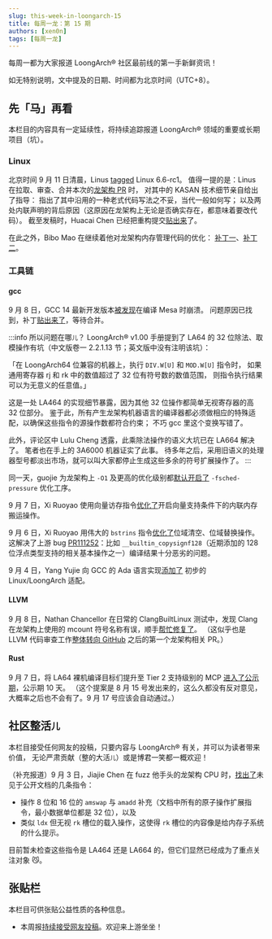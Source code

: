 ```yaml
---
slug: this-week-in-loongarch-15
title: 每周一龙：第 15 期
authors: [xen0n]
tags: [每周一龙]
---
```


每周一都为大家报道 LoongArch&reg; 社区最前线的第一手新鲜资讯！

<!-- truncate -->

如无特别说明，文中提及的日期、时间都为北京时间（UTC+8）。

## 先「马」再看

本栏目的内容具有一定延续性，将持续追踪报道 LoongArch&reg; 领域的重要或长期项目（坑）。

### Linux

北京时间 9 月 11 日清晨，Linus [tagged](https://lore.kernel.org/lkml/CAHk-=wgfL1rwyvELk2VwJTtiLNpwxTFeFtStLeAQ-2rTRd34eQ@mail.gmail.com/T/#u)
Linux 6.6-rc1。
值得一提的是：Linus 在拉取、审查、合并本次的[龙架构 PR](https://lore.kernel.org/loongarch/169420324840.9132.7799052693511343279.pr-tracker-bot@kernel.org/T/#eb6a9a4343868f07c867cdbae4231a8f1f86ebed0) 时，
对其中的 KASAN 技术细节亲自给出了指导：
指出了其中沿用的一种老式代码写法之不妥，当代一般如何写；
以及两处内联声明的背后原因（这原因在龙架构上无论是否确实存在，都意味着要改代码）。
截至发稿时，Huacai Chen 已经把重构提交[贴出来](https://lore.kernel.org/loongarch/fc0f52e0-99a7-bde7-6674-9c1c579c6bc7@xen0n.name/T/#e78ae5e0fb57c26860c7c173dcc2464ba5e70a99a)了。

在此之外，Bibo Mao 在继续着他对龙架构内存管理代码的优化：
[补丁一](https://lore.kernel.org/loongarch/20230908012907.2994001-1-maobibo@loongson.cn/)、[补丁二](https://lore.kernel.org/loongarch/20230907020936.2692542-1-maobibo@loongson.cn/)。

### 工具链

#### gcc

9 月 8 日，GCC 14 最新开发版本[被发现](https://gcc.gnu.org/bugzilla/show_bug.cgi?id=111334)在编译 Mesa 时崩溃。
问题原因已找到，补丁[贴出来了](https://gcc.gnu.org/pipermail/gcc-patches/2023-September/629749.html)，等待合并。

:::info 所以问题在哪<small>儿</small>？
LoongArch&reg; v1.00 手册提到了 LA64 的 32 位除法、取模操作有坑（中文版卷一 2.2.1.13 节；英文版中没有注明该坑）：

「在 LoongArch64 位兼容的机器上，执行 `DIV.W[U]` 和 `MOD.W[U]` 指令时，
如果通用寄存器 rj 和 rk 中的数值超过了 32 位有符号数的数值范围，
则指令执行结果可以为无意义的任意值。」

这是一处 LA464 的实现细节暴露，因为其他 32 位操作都简单无视寄存器的高 32 位部分。
鉴于此，所有产生龙架构机器语言的编译器都必须做相应的特殊适配，以确保这些指令的源操作数都符合约束；
不巧 gcc 里这个变换写错了。

此外，评论区中 Lulu Cheng 透露，此乘除法操作的语义大坑已在 LA664 解决了。
笔者也在手上的 3A6000 机器证实了此事。
待多年之后，采用旧语义的处理器型号都淡出市场，就可以叫大家都停止生成这些多余的符号扩展操作了。
:::

同一天，guojie 为龙架构上 `-O1` 及更高的优化级别都[默认开启了](https://gcc.gnu.org/pipermail/gcc-patches/2023-September/629647.html)
`-fsched-pressure` 优化工序。

9 月 7 日，Xi Ruoyao 使用向量访存指令[优化了](https://gcc.gnu.org/pipermail/gcc-patches/2023-September/629618.html)开启向量支持条件下的内联内存搬运操作。

9 月 6 日，Xi Ruoyao 用伟大的 `bstrins` 指令[优化了](https://gcc.gnu.org/pipermail/gcc-patches/2023-September/629446.html)位域清空、位域替换操作。
这解决了上游 bug [PR111252](https://gcc.gnu.org/bugzilla/show_bug.cgi?id=111252)：比如
`__builtin_copysignf128`（近期添加的 128 位浮点类型支持的相关基本操作之一）编译结果十分恶劣的问题。

9 月 4 日，Yang Yujie 向 GCC 的 Ada 语言实现[添加了](https://gcc.gnu.org/pipermail/gcc-patches/2023-September/629184.html) 初步的 Linux/LoongArch 适配。

#### LLVM

9 月 8 日，Nathan Chancellor 在日常的 ClangBuiltLinux 测试中，发现 Clang
在龙架构上使用的 mcount 符号名称有误，顺手[帮忙修复了](https://github.com/llvm/llvm-project/pull/65657)。
（这似乎也是 LLVM 代码审查工作[整体转向 GitHub](https://discourse.llvm.org/t/update-on-github-pull-requests/71540)
之后的第一个龙架构相关 PR。）

#### Rust

9 月 7 日，将 LA64 裸机编译目标们提升至 Tier 2 支持级别的 MCP [进入了公示期](https://github.com/rust-lang/compiler-team/issues/664#issuecomment-1710266066)，公示期 10 天。
（这个提案是 8 月 15 号发出来的，这么久都没有反对意见，大概率之后也不会有了。9 月 17 号应该会自动通过。）

## 社区整活<small>儿</small>

本栏目接受任何网友的投稿，只要内容与 LoongArch&reg; 有关，并可以为读者带来价值，
无论严肃贡献（整的大活<small>儿</small>）或是博君一笑都一概欢迎！

（补充报道）9 月 3 日，Jiajie Chen 在 fuzz 他手头的龙架构 CPU 时，[找出了](https://github.com/loongson-community/loongarch-opcodes/issues/1)未见于公开文档的几条指令：

* 操作 8 位和 16 位的 `amswap` 与 `amadd` 补充（文档中所有的原子操作扩展指令，最小数据单位都是 32 位），以及
* 类似 `ldx` 但无视 `rk` 槽位的载入操作，这使得 `rk` 槽位的内容像是给内存子系统的什么提示。

目前暂未检查这些指令是 LA464 还是 LA664 的，但它们显然已经成为了重点关注对象 :smirk_cat:。

## 张贴栏

本栏目可供张贴公益性质的各种信息。

* 本周报[持续接受网友投稿][call-for-submissions]。欢迎来上游坐坐！

[call-for-submissions]: https://github.com/loongson-community/areweloongyet/issues/16
